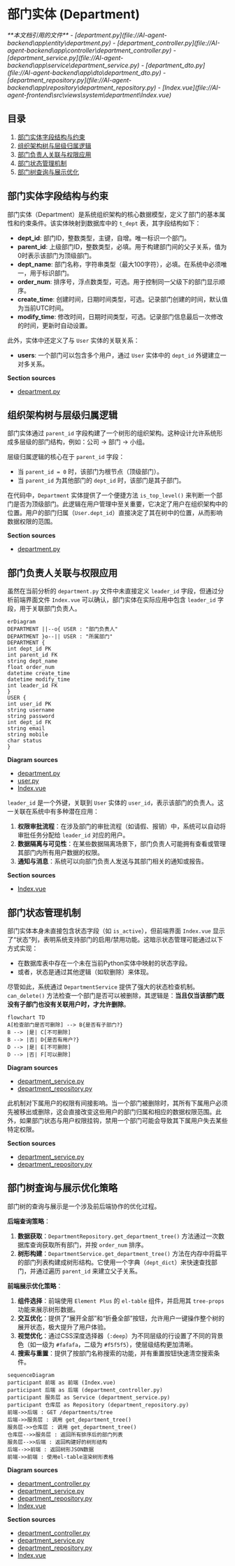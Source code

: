 # 部门实体 (Department)

<cite>
**本文档引用的文件**   
- [department.py](file://AI-agent-backend\app\entity\department.py)
- [department_controller.py](file://AI-agent-backend\app\controller\department_controller.py)
- [department_service.py](file://AI-agent-backend\app\service\department_service.py)
- [department_dto.py](file://AI-agent-backend\app\dto\department_dto.py)
- [department_repository.py](file://AI-agent-backend\app\repository\department_repository.py)
- [Index.vue](file://AI-agent-frontend\src\views\system\department\Index.vue)
</cite>

## 目录
1. [部门实体字段结构与约束](#部门实体字段结构与约束)
2. [组织架构树与层级归属逻辑](#组织架构树与层级归属逻辑)
3. [部门负责人关联与权限应用](#部门负责人关联与权限应用)
4. [部门状态管理机制](#部门状态管理机制)
5. [部门树查询与展示优化](#部门树查询与展示优化)

## 部门实体字段结构与约束

部门实体（Department）是系统组织架构的核心数据模型，定义了部门的基本属性和约束条件。该实体映射到数据库中的 `t_dept` 表，其字段结构如下：

- **dept_id**: 部门ID，整数类型，主键，自增。唯一标识一个部门。
- **parent_id**: 上级部门ID，整数类型，必填。用于构建部门间的父子关系，值为0时表示该部门为顶级部门。
- **dept_name**: 部门名称，字符串类型（最大100字符），必填。在系统中必须唯一，用于标识部门。
- **order_num**: 排序号，浮点数类型，可选。用于控制同一父级下的部门显示顺序。
- **create_time**: 创建时间，日期时间类型，可选。记录部门创建的时间，默认值为当前UTC时间。
- **modify_time**: 修改时间，日期时间类型，可选。记录部门信息最后一次修改的时间，更新时自动设置。

此外，实体中还定义了与 `User` 实体的关联关系：
- **users**: 一个部门可以包含多个用户，通过 `User` 实体中的 `dept_id` 外键建立一对多关系。

**Section sources**
- [department.py](file://AI-agent-backend\app\entity\department.py#L14-L101)

## 组织架构树与层级归属逻辑

部门实体通过 `parent_id` 字段构建了一个树形的组织架构。这种设计允许系统形成多层级的部门结构，例如：公司 -> 部门 -> 小组。

层级归属逻辑的核心在于 `parent_id` 字段：
- 当 `parent_id = 0` 时，该部门为根节点（顶级部门）。
- 当 `parent_id` 为其他部门的 `dept_id` 时，该部门是其子部门。

在代码中，`Department` 实体提供了一个便捷方法 `is_top_level()` 来判断一个部门是否为顶级部门。此逻辑在用户管理中至关重要，它决定了用户在组织架构中的位置。用户的部门归属（`User.dept_id`）直接决定了其在树中的位置，从而影响数据权限的范围。

**Section sources**
- [department.py](file://AI-agent-backend\app\entity\department.py#L75-L80)

## 部门负责人关联与权限应用

虽然在当前分析的 `department.py` 文件中未直接定义 `leader_id` 字段，但通过分析前端界面文件 `Index.vue` 可以确认，部门实体在实际应用中包含 `leader_id` 字段，用于关联部门负责人。

```mermaid
erDiagram
DEPARTMENT ||--o{ USER : "部门负责人"
DEPARTMENT }o--|| USER : "所属部门"
DEPARTMENT {
int dept_id PK
int parent_id FK
string dept_name
float order_num
datetime create_time
datetime modify_time
int leader_id FK
}
USER {
int user_id PK
string username
string password
int dept_id FK
string email
string mobile
char status
}
```

**Diagram sources**
- [department.py](file://AI-agent-backend\app\entity\department.py#L14-L101)
- [user.py](file://AI-agent-backend\app\entity\user.py#L14-L214)
- [Index.vue](file://AI-agent-frontend\src\views\system\department\Index.vue#L130-L135)

`leader_id` 是一个外键，关联到 `User` 实体的 `user_id`，表示该部门的负责人。这一关联在系统中有多种潜在应用：
1.  **权限审批流程**：在涉及部门的审批流程（如请假、报销）中，系统可以自动将审批任务分配给 `leader_id` 对应的用户。
2.  **数据隔离与可见性**：在某些数据隔离场景下，部门负责人可能拥有查看或管理其部门内所有用户数据的权限。
3.  **通知与消息**：系统可以向部门负责人发送与其部门相关的通知或报告。

**Section sources**
- [Index.vue](file://AI-agent-frontend\src\views\system\department\Index.vue#L130-L135)

## 部门状态管理机制

部门实体本身未直接包含状态字段（如 `is_active`），但前端界面 `Index.vue` 显示了“状态”列，表明系统支持部门的启用/禁用功能。这暗示状态管理可能通过以下方式实现：
- 在数据库表中存在一个未在当前Python实体中映射的状态字段。
- 或者，状态是通过其他逻辑（如软删除）来体现。

尽管如此，系统通过 `DepartmentService` 提供了强大的状态检查机制。`can_delete()` 方法检查一个部门是否可以被删除，其逻辑是：**当且仅当该部门既没有子部门也没有关联用户时，才允许删除**。

```mermaid
flowchart TD
A[检查部门是否可删除] --> B{是否有子部门?}
B --> |是| C[不可删除]
B --> |否| D{是否有用户?}
D --> |是| E[不可删除]
D --> |否| F[可以删除]
```

**Diagram sources**
- [department_service.py](file://AI-agent-backend\app\service\department_service.py#L228-L254)
- [department_repository.py](file://AI-agent-backend\app\repository\department_repository.py#L128-L148)

此机制对下属用户的权限有间接影响。当一个部门被删除时，其所有下属用户必须先被移出或删除，这会直接改变这些用户的部门归属和相应的数据权限范围。此外，如果部门状态与用户权限挂钩，禁用一个部门可能会导致其下属用户失去某些特定权限。

**Section sources**
- [department_service.py](file://AI-agent-backend\app\service\department_service.py#L228-L254)
- [department_repository.py](file://AI-agent-backend\app\repository\department_repository.py#L128-L148)

## 部门树查询与展示优化策略

部门树的查询与展示是一个涉及前后端协作的优化过程。

**后端查询策略**：
1.  **数据获取**：`DepartmentRepository.get_department_tree()` 方法通过一次数据库查询获取所有部门，并按 `order_num` 排序。
2.  **树形构建**：`DepartmentService.get_department_tree()` 方法在内存中将扁平的部门列表构建成树形结构。它使用一个字典（`dept_dict`）来快速查找部门，并通过遍历 `parent_id` 来建立父子关系。

**前端展示优化策略**：
1.  **组件选择**：前端使用 `Element Plus` 的 `el-table` 组件，并启用其 `tree-props` 功能来展示树形数据。
2.  **交互优化**：提供了“展开全部”和“折叠全部”按钮，允许用户一键操作整个树的展开状态，极大提升了用户体验。
3.  **视觉优化**：通过CSS深度选择器（`:deep`）为不同层级的行设置了不同的背景色（如一级为 `#fafafa`，二级为 `#f5f5f5`），使层级结构更加清晰。
4.  **搜索与重置**：提供了按部门名称搜索的功能，并有重置按钮快速清空搜索条件。

```mermaid
sequenceDiagram
participant 前端 as 前端 (Index.vue)
participant 后端 as 后端 (department_controller.py)
participant 服务层 as Service (department_service.py)
participant 仓库层 as Repository (department_repository.py)
前端->>后端 : GET /departments/tree
后端->>服务层 : 调用 get_department_tree()
服务层->>仓库层 : 调用 get_department_tree()
仓库层-->>服务层 : 返回所有排序后的部门列表
服务层-->>后端 : 返回构建好的树形结构
后端-->>前端 : 返回树形JSON数据
前端->>前端 : 使用el-table渲染树形表格
```

**Diagram sources**
- [department_controller.py](file://AI-agent-backend\app\controller\department_controller.py#L78-L112)
- [department_service.py](file://AI-agent-backend\app\service\department_service.py#L89-L129)
- [department_repository.py](file://AI-agent-backend\app\repository\department_repository.py#L68-L78)
- [Index.vue](file://AI-agent-frontend\src\views\system\department\Index.vue#L150-L180)

**Section sources**
- [department_controller.py](file://AI-agent-backend\app\controller\department_controller.py#L78-L112)
- [department_service.py](file://AI-agent-backend\app\service\department_service.py#L89-L129)
- [department_repository.py](file://AI-agent-backend\app\repository\department_repository.py#L68-L78)
- [Index.vue](file://AI-agent-frontend\src\views\system\department\Index.vue#L150-L180)